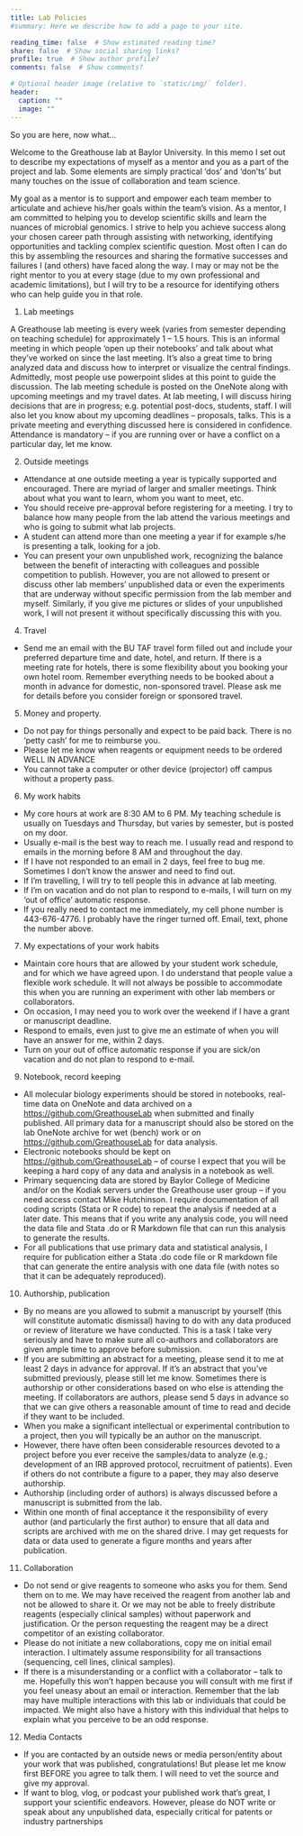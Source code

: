 ```yaml
---
title: Lab Policies
#summary: Here we describe how to add a page to your site.

reading_time: false  # Show estimated reading time?
share: false  # Show social sharing links?
profile: true  # Show author profile?
comments: false  # Show comments?

# Optional header image (relative to `static/img/` folder).
header:
  caption: ""
  image: ""
---
```



So you are here, now what...

Welcome to the Greathouse lab at Baylor University.  In this memo I set out to describe my expectations of myself as a mentor and you as a part of the project and lab.  Some elements are simply practical ‘dos’ and ‘don’ts’ but many touches on the issue of collaboration and team science.

My goal as a mentor is to support and empower each team member to articulate and achieve his/her goals within the team’s vision. As a mentor, I am committed to helping you to develop scientific skills and learn the nuances of microbial genomics. I strive to help you achieve success along your chosen career path through assisting with networking, identifying opportunities and tackling complex scientific question.  Most often I can do this by assembling the resources and sharing the formative successes and failures I (and others) have faced along the way.  I may or may not be the right mentor to you at every stage (due to my own professional and academic limitations), but I will try to be a resource for identifying others who can help guide you in that role.

  1. Lab meetings

A Greathouse lab meeting is every week (varies from semester depending on teaching schedule) for approximately 1 – 1.5 hours. This is an informal meeting in which people ‘open up their notebooks’ and talk about what they’ve worked on since the last meeting.  It’s also a great time to bring analyzed data and discuss how to interpret or visualize the central findings.  Admittedly, most people use powerpoint slides at this point to guide the discussion. The lab meeting schedule is posted on the OneNote along with upcoming meetings and my travel dates.  At lab meeting, I will discuss hiring decisions that are in progress; e.g. potential post-docs, students, staff.  I will also let you know about my upcoming deadlines – proposals, talks.  This is a private meeting and everything discussed here is considered in confidence.  Attendance is mandatory – if you are running over or have a conflict on a particular day, let me know.


  2. Outside meetings

* Attendance at one outside meeting a year is typically supported and encouraged.  There are myriad of larger and smaller meetings.  Think about what you want to learn, whom you want to meet, etc.  
* You should receive pre-approval before registering for a meeting.  I try to balance how many people from the lab attend the various meetings and who is going to submit what lab projects. 
* A student can attend more than one meeting a year if for example s/he is presenting a talk, looking for a job.
* You can present your own unpublished work, recognizing the balance between the benefit of interacting with colleagues and possible competition to publish.  However, you are not allowed to present or discuss other lab members’ unpublished data or even the experiments that are underway without specific permission from the lab member and myself.  Similarly, if you give me pictures or slides of your unpublished work, I will not present it without specifically discussing this with you.  

4. Travel
* Send me an email with the BU TAF travel form filled out and include your preferred departure time and date, hotel, and return.   If there is a meeting rate for hotels, there is some flexibility about you booking your own hotel room.  Remember everything needs to be booked about a month in advance for domestic, non-sponsored travel.  Please ask me for details before you consider foreign or sponsored travel.

5. Money and property. 
* Do not pay for things personally and expect to be paid back.  There is no ‘petty cash’ for me to reimburse you.
* Please let me know when reagents or equipment needs to be ordered WELL IN ADVANCE
* You cannot take a computer or other device (projector) off campus without a property pass.

6. My work habits
* My core hours at work are 8:30 AM to 6 PM.  My teaching schedule is usually on Tuesdays and Thursday, but varies by semester, but is posted on my door.
* Usually e-mail is the best way to reach me.  I usually read and respond to emails in the morning before 8 AM and throughout the day.
* If I have not responded to an email in 2 days, feel free to bug me.  Sometimes I don’t know the answer and need to find out.
* If I’m travelling, I will try to tell people this in advance at lab meeting. 
* If I’m on vacation and do not plan to respond to e-mails, I will turn on my ‘out of office’ automatic response.  
* If you really need to contact me immediately, my cell phone number is 443-676-4776. I probably have the ringer turned off. Email, text, phone the number above. 

7. My expectations of your work habits
* Maintain core hours that are allowed by your student work schedule, and for which we have agreed upon. I do understand that people value a flexible work schedule.  It will not always be possible to accommodate this when you are running an experiment with other lab members or collaborators.  
* On occasion, I may need you to work over the weekend if I have a grant or manuscript deadline.
* Respond to emails, even just to give me an estimate of when you will have an answer for me, within 2 days.
* Turn on your out of office automatic response if you are sick/on vacation and do not plan to respond to e-mail.

9. Notebook, record keeping
* All molecular biology experiments should be stored in notebooks, real-time data on OneNote and data archived on a https://github.com/GreathouseLab when submitted and finally published.  All primary data for a manuscript should also be stored on the lab OneNote archive for wet (bench) work or on https://github.com/GreathouseLab for data analysis.  
* Electronic notebooks should be kept on https://github.com/GreathouseLab – of course I expect that you will be keeping a hard copy of any data and analysis in a notebook as well. 
* Primary sequencing data are stored by Baylor College of Medicine and/or on the Kodiak servers under the Greathouse user group – if you need access contact Mike Hutchinson. I require documentation of all coding scripts (Stata or R code) to repeat the analysis if needed at a later date. This means that if you write any analysis code, you will need the data file and Stata .do or R Markdown file that can run this analysis to generate the results. 
* For all publications that use primary data and statistical analysis, I require for publication either a Stata .do code file or R markdown file that can generate the entire analysis with one data file (with notes so that it can be adequately reproduced).

10. Authorship, publication
* By no means are you allowed to submit a manuscript by yourself (this will constitute automatic dismissal) having to do with any data produced or review of literature we have conducted. This is a task I take very seriously and have to make sure all co-authors and collaborators are given ample time to approve before submission. 
* If you are submitting an abstract for a meeting, please send it to me at least 2 days in advance for approval.  If it’s an abstract that you’ve submitted previously, please still let me know.  Sometimes there is authorship or other considerations based on who else is attending the meeting.  If collaborators are authors, please send 5 days in advance so that we can give others a reasonable amount of time to read and decide if they want to be included.
* When you make a significant intellectual or experimental contribution to a project, then you will typically be an author on the manuscript.
* However, there have often been considerable resources devoted to a project before you ever receive the samples/data to analyze (e.g.; development of an IRB approved protocol, recruitment of patients).  Even if others do not contribute a figure to a paper, they may also deserve authorship.
* Authorship (including order of authors) is always discussed before a manuscript is submitted from the lab.
* Within one month of final acceptance it the responsibility of every author (and particularly the first author) to ensure that all data and scripts are archived with me on the shared drive.  I may get requests for data or data used to generate a figure months and years after publication.  

11. Collaboration
* Do not send or give reagents to someone who asks you for them.  Send them on to me.  We may have received the reagent from another lab and not be allowed to share it.  Or we may not be able to freely distribute reagents (especially clinical samples) without paperwork and justification.  Or the person requesting the reagent may be a direct competitor of an existing collaborator.
* Please do not initiate a new collaborations, copy me on initial email interaction.  I ultimately assume responsibility for all transactions (sequencing, cell lines, clinical samples).
* If there is a misunderstanding or a conflict with a collaborator – talk to me.  Hopefully this won’t happen because you will consult with me first if you feel uneasy about an email or interaction. Remember that the lab may have multiple interactions with this lab or individuals that could be impacted.  We might also have a history with this individual that helps to explain what you perceive to be an odd response.
12. Media Contacts
* If you are contacted by an outside news or media person/entity about your work that was published, congratulations! But please let me know first BEFORE you agree to talk them. I will need to vet the source and give my approval.
* If want to blog, vlog, or podcast your published work that’s great, I support your scientific endeavors. However, please do NOT write or speak about any unpublished data, especially critical for patents or industry partnerships

